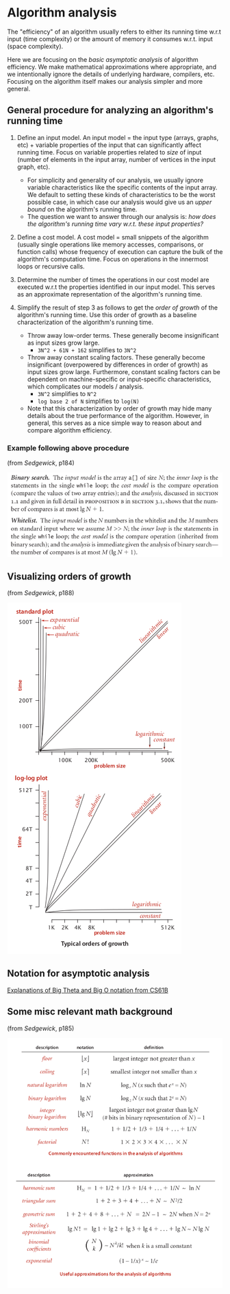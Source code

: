 # Algorithm analysis

The "efficiency" of an algorithm usually refers to either its running time w.r.t input (time complexity) or the amount of memory it consumes w.r.t. input (space complexity).

Here we are focusing on the *basic asymptotic analysis* of algorithm efficiency. We make mathematical approximations where appropriate, and we intentionally ignore the details of underlying hardware, compilers, etc. Focusing on the algorithm itself makes our analysis simpler and more general.


## General procedure for analyzing an algorithm's running time

1. Define an input model. An input model = the input type (arrays, graphs, etc) + variable properties of the input that can significantly affect running time. Focus on variable properties related to *size* of input (number of elements in the input array, number of vertices in the input graph, etc).
    - For simplicity and generality of our analysis, we usually ignore variable characteristics like the specific contents of the input array. We default to setting these kinds of characteristics to be the worst possible case, in which case our analysis would give us an *upper bound* on the algorithm's running time.
    - The question we want to answer through our analysis is: *how does the algorithm's running time vary w.r.t. these input properties?*

2. Define a cost model. A cost model = small snippets of the algorithm (usually single operations like memory accesses, comparisons, or function calls) whose frequency of execution can capture the bulk of the algorithm's computation time. Focus on operations in the innermost loops or recursive calls.

3. Determine the number of times the operations in our cost model are executed w.r.t the properties identified in our input model. This serves as an approximate representation of the algorithm's running time.

4. Simplify the result of step 3 as follows to get the *order of growth* of the algorithm's running time. Use this order of growth as a baseline characterization of the algorithm's running time.
    - Throw away low-order terms. These generally become insignificant as input sizes grow large.
        - ```3N^2 + 61N + 162``` simplifies to ```3N^2```
    - Throw away constant scaling factors. These generally become insignificant (overpowered by differences in order of growth) as input sizes grow large. Furthermore, constant scaling factors can be dependent on machine-specific or input-specific characteristics, which complicates our models / analysis.
        - ```3N^2``` simplifies to ```N^2```
        - ```log base 2 of N``` simplifies to ```log(N)```
    - Note that this characterization by order of growth may hide many details about the true performance of the algorithm. However, in general, this serves as a nice simple way to reason about and compare algorithm efficiency.


### Example following above procedure

(from *Sedgewick*, p184)

![procedure-example.png](assets/images/01_analysis/procedure-example.png)


## Visualizing orders of growth

(from *Sedgewick*, p188)

![visualizing-orders.png](assets/images/01_analysis/visualizing-orders.png)


## Notation for asymptotic analysis

[Explanations of Big Theta and Big O notation from CS61B](https://www.youtube.com/watch?v=CGdubALgQw4&list=PL8FaHk7qbOD4oAdQOZ765z6aeqyKs2593&index=8)


## Some misc relevant math background

(from *Sedgewick*, p185)

![relevant-math.png](assets/images/01_analysis/relevant-math.png)

